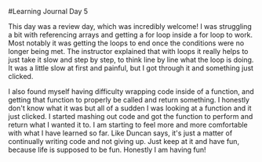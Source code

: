 #Learning Journal Day 5  

This day was a review day, which was incredibly welcome! I was struggling a bit with referencing arrays and getting a for loop inside a for loop to work.  Most notably it was getting the loops to end once the conditions were no longer being met. The instructor explained that with loops it really helps to just take it slow and step by step, to think line by line what the loop is doing.  It was a little slow at first and painful, but I got through it and something just clicked.  

I also found myself having difficulty wrapping code inside of a function, and getting that function to properly be called and return something. I honestly don't know what it was but all of a sudden I was looking at a function and it just clicked.  I started mashing out code and got the function to perform and return what I wanted it to.  I am starting to feel more and more comfortable with what I have learned so far.  Like Duncan says, it's just a matter of continually writing code and not giving up.  Just keep at it and have fun, because life is supposed to be fun. Honestly I am having fun!
